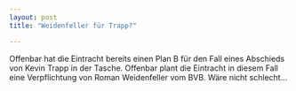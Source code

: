 ```yaml
---
layout: post
title: "Weidenfeller für Trapp?"

---
```


Offenbar hat die Eintracht bereits einen Plan B für den Fall eines Abschieds von Kevin Trapp in der Tasche. Offenbar plant die Eintracht in diesem Fall eine Verpflichtung von Roman Weidenfeller vom BVB. Wäre nicht schlecht...


